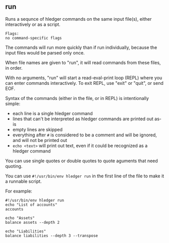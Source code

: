 ## run 

Runs a sequnce of hledger commands on the same input file(s), either interactively or as a script.

```flags
Flags:
no command-specific flags
```

The commands will run more quickly than if run individually, because the input files would be parsed only once.

When file names are given to "run", it will read commands from these files, in order.

With no arguments, "run" will start a read-eval-print loop (REPL)
where you can enter commands interactively. To exit REPL, use "exit"
or "quit", or send EOF.

Syntax of the commands (either in the file, or in REPL) is intentionally simple:
- each line is a single hledger command
- lines that can't be interpreted as hledger commands are printed out as-is
- empty lines are skipped
- everything after `#` is considered to be a comment and will be ignored, and will not be printed out
- `echo <text>` will print out text, even if it could be recognized as a hledger command 

You can use single quotes or double quotes to quote aguments that need quoting.

You can use `#!/usr/bin/env hledger run` in the first line of the file to make it a runnable script.

For example:

```cli
#!/usr/bin/env hledger run
echo "List of accounts"
accounts

echo "Assets"
balance assets --depth 2

echo "Liabilities"
balance liabilities --depth 3 --transpose
```

